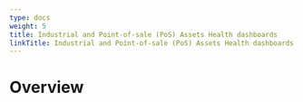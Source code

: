 ```yaml
---
type: docs
weight: 5
title: Industrial and Point-of-sale (PoS) Assets Health dashboards
linkTitle: Industrial and Point-of-sale (PoS) Assets Health dashboards
---
```


# Overview